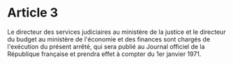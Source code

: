 # Article 3

Le directeur des services judiciaires au ministère de la justice et le directeur du budget au ministère de l'économie et des finances sont chargés de l'exécution du présent arrêté, qui sera publié au Journal officiel de la République française et prendra effet à compter du 1er janvier 1971.
